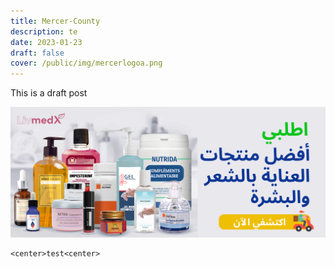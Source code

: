 ```yaml
---
title: Mercer-County
description: te
date: 2023-01-23
draft: false
cover: /public/img/mercerlogoa.png
---
```

This is a draft post

![](/public/img/bg_five.png)

```
<center>test<center>
```